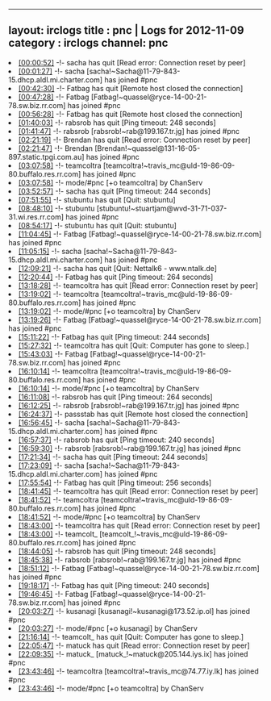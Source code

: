 
---
layout: irclogs
title : pnc | Logs for 2012-11-09
category : irclogs
channel: pnc
---
<li class="logitem"><a href="#00:00:52" name="00:00:52" class="time">[00:00:52]</a> -!- <span class="quit">sacha</span> has quit [Read error: Connection reset by peer] </li>
<li class="logitem"><a href="#00:01:27" name="00:01:27" class="time">[00:01:27]</a> -!- <span class="join">sacha</span> [sacha!~Sacha@11-79-843-15.dhcp.aldl.mi.charter.com] has joined #pnc </li>
<li class="logitem"><a href="#00:42:30" name="00:42:30" class="time">[00:42:30]</a> -!- <span class="quit">Fatbag</span> has quit [Remote host closed the connection] </li>
<li class="logitem"><a href="#00:47:28" name="00:47:28" class="time">[00:47:28]</a> -!- <span class="join">Fatbag</span> [Fatbag!~quassel@ryce-14-00-21-78.sw.biz.rr.com] has joined #pnc </li>
<li class="logitem"><a href="#00:56:28" name="00:56:28" class="time">[00:56:28]</a> -!- <span class="quit">Fatbag</span> has quit [Remote host closed the connection] </li>
<li class="logitem"><a href="#01:40:03" name="01:40:03" class="time">[01:40:03]</a> -!- <span class="quit">rabsrob</span> has quit [Ping timeout: 248 seconds] </li>
<li class="logitem"><a href="#01:41:47" name="01:41:47" class="time">[01:41:47]</a> -!- <span class="join">rabsrob</span> [rabsrob!~rab@199.167.tr.jg] has joined #pnc </li>
<li class="logitem"><a href="#02:21:19" name="02:21:19" class="time">[02:21:19]</a> -!- <span class="quit">Brendan</span> has quit [Read error: Connection reset by peer] </li>
<li class="logitem"><a href="#02:21:47" name="02:21:47" class="time">[02:21:47]</a> -!- <span class="join">Brendan</span> [Brendan!~quassel@131-16-05-897.static.tpgi.com.au] has joined #pnc </li>
<li class="logitem"><a href="#03:07:58" name="03:07:58" class="time">[03:07:58]</a> -!- <span class="join">teamcoltra</span> [teamcoltra!~travis_mc@uld-19-86-09-80.buffalo.res.rr.com] has joined #pnc </li>
<li class="logitem"><a href="#03:07:58" name="03:07:58" class="time">[03:07:58]</a> -!- mode/<span class="mode">#pnc</span> [+o teamcoltra] by ChanServ </li>
<li class="logitem"><a href="#03:52:57" name="03:52:57" class="time">[03:52:57]</a> -!- <span class="quit">sacha</span> has quit [Ping timeout: 244 seconds] </li>
<li class="logitem"><a href="#07:51:55" name="07:51:55" class="time">[07:51:55]</a> -!- <span class="quit">stubuntu</span> has quit [Quit: stubuntu] </li>
<li class="logitem"><a href="#08:48:10" name="08:48:10" class="time">[08:48:10]</a> -!- <span class="join">stubuntu</span> [stubuntu!~stuartjam@wvd-31-71-037-31.wi.res.rr.com] has joined #pnc </li>
<li class="logitem"><a href="#08:54:17" name="08:54:17" class="time">[08:54:17]</a> -!- <span class="quit">stubuntu</span> has quit [Quit: stubuntu] </li>
<li class="logitem"><a href="#11:04:45" name="11:04:45" class="time">[11:04:45]</a> -!- <span class="join">Fatbag</span> [Fatbag!~quassel@ryce-14-00-21-78.sw.biz.rr.com] has joined #pnc </li>
<li class="logitem"><a href="#11:05:15" name="11:05:15" class="time">[11:05:15]</a> -!- <span class="join">sacha</span> [sacha!~Sacha@11-79-843-15.dhcp.aldl.mi.charter.com] has joined #pnc </li>
<li class="logitem"><a href="#12:09:21" name="12:09:21" class="time">[12:09:21]</a> -!- <span class="quit">sacha</span> has quit [Quit: Nettalk6 - www.ntalk.de] </li>
<li class="logitem"><a href="#12:20:44" name="12:20:44" class="time">[12:20:44]</a> -!- <span class="quit">Fatbag</span> has quit [Ping timeout: 264 seconds] </li>
<li class="logitem"><a href="#13:18:28" name="13:18:28" class="time">[13:18:28]</a> -!- <span class="quit">teamcoltra</span> has quit [Read error: Connection reset by peer] </li>
<li class="logitem"><a href="#13:19:02" name="13:19:02" class="time">[13:19:02]</a> -!- <span class="join">teamcoltra</span> [teamcoltra!~travis_mc@uld-19-86-09-80.buffalo.res.rr.com] has joined #pnc </li>
<li class="logitem"><a href="#13:19:02" name="13:19:02" class="time">[13:19:02]</a> -!- mode/<span class="mode">#pnc</span> [+o teamcoltra] by ChanServ </li>
<li class="logitem"><a href="#13:19:26" name="13:19:26" class="time">[13:19:26]</a> -!- <span class="join">Fatbag</span> [Fatbag!~quassel@ryce-14-00-21-78.sw.biz.rr.com] has joined #pnc </li>
<li class="logitem"><a href="#15:11:22" name="15:11:22" class="time">[15:11:22]</a> -!- <span class="quit">Fatbag</span> has quit [Ping timeout: 244 seconds] </li>
<li class="logitem"><a href="#15:27:32" name="15:27:32" class="time">[15:27:32]</a> -!- <span class="quit">teamcoltra</span> has quit [Quit: Computer has gone to sleep.] </li>
<li class="logitem"><a href="#15:43:03" name="15:43:03" class="time">[15:43:03]</a> -!- <span class="join">Fatbag</span> [Fatbag!~quassel@ryce-14-00-21-78.sw.biz.rr.com] has joined #pnc </li>
<li class="logitem"><a href="#16:10:14" name="16:10:14" class="time">[16:10:14]</a> -!- <span class="join">teamcoltra</span> [teamcoltra!~travis_mc@uld-19-86-09-80.buffalo.res.rr.com] has joined #pnc </li>
<li class="logitem"><a href="#16:10:14" name="16:10:14" class="time">[16:10:14]</a> -!- mode/<span class="mode">#pnc</span> [+o teamcoltra] by ChanServ </li>
<li class="logitem"><a href="#16:11:08" name="16:11:08" class="time">[16:11:08]</a> -!- <span class="quit">rabsrob</span> has quit [Ping timeout: 264 seconds] </li>
<li class="logitem"><a href="#16:12:25" name="16:12:25" class="time">[16:12:25]</a> -!- <span class="join">rabsrob</span> [rabsrob!~rab@199.167.tr.jg] has joined #pnc </li>
<li class="logitem"><a href="#16:24:37" name="16:24:37" class="time">[16:24:37]</a> -!- <span class="quit">passstab</span> has quit [Remote host closed the connection] </li>
<li class="logitem"><a href="#16:56:45" name="16:56:45" class="time">[16:56:45]</a> -!- <span class="join">sacha</span> [sacha!~Sacha@11-79-843-15.dhcp.aldl.mi.charter.com] has joined #pnc </li>
<li class="logitem"><a href="#16:57:37" name="16:57:37" class="time">[16:57:37]</a> -!- <span class="quit">rabsrob</span> has quit [Ping timeout: 240 seconds] </li>
<li class="logitem"><a href="#16:59:30" name="16:59:30" class="time">[16:59:30]</a> -!- <span class="join">rabsrob</span> [rabsrob!~rab@199.167.tr.jg] has joined #pnc </li>
<li class="logitem"><a href="#17:21:34" name="17:21:34" class="time">[17:21:34]</a> -!- <span class="quit">sacha</span> has quit [Ping timeout: 244 seconds] </li>
<li class="logitem"><a href="#17:23:09" name="17:23:09" class="time">[17:23:09]</a> -!- <span class="join">sacha</span> [sacha!~Sacha@11-79-843-15.dhcp.aldl.mi.charter.com] has joined #pnc </li>
<li class="logitem"><a href="#17:55:54" name="17:55:54" class="time">[17:55:54]</a> -!- <span class="quit">Fatbag</span> has quit [Ping timeout: 256 seconds] </li>
<li class="logitem"><a href="#18:41:45" name="18:41:45" class="time">[18:41:45]</a> -!- <span class="quit">teamcoltra</span> has quit [Read error: Connection reset by peer] </li>
<li class="logitem"><a href="#18:41:52" name="18:41:52" class="time">[18:41:52]</a> -!- <span class="join">teamcoltra</span> [teamcoltra!~travis_mc@uld-19-86-09-80.buffalo.res.rr.com] has joined #pnc </li>
<li class="logitem"><a href="#18:41:52" name="18:41:52" class="time">[18:41:52]</a> -!- mode/<span class="mode">#pnc</span> [+o teamcoltra] by ChanServ </li>
<li class="logitem"><a href="#18:43:00" name="18:43:00" class="time">[18:43:00]</a> -!- <span class="quit">teamcoltra</span> has quit [Read error: Connection reset by peer] </li>
<li class="logitem"><a href="#18:43:00" name="18:43:00" class="time">[18:43:00]</a> -!- <span class="join">teamcolt_</span> [teamcolt_!~travis_mc@uld-19-86-09-80.buffalo.res.rr.com] has joined #pnc </li>
<li class="logitem"><a href="#18:44:05" name="18:44:05" class="time">[18:44:05]</a> -!- <span class="quit">rabsrob</span> has quit [Ping timeout: 248 seconds] </li>
<li class="logitem"><a href="#18:45:38" name="18:45:38" class="time">[18:45:38]</a> -!- <span class="join">rabsrob</span> [rabsrob!~rab@199.167.tr.jg] has joined #pnc </li>
<li class="logitem"><a href="#18:51:12" name="18:51:12" class="time">[18:51:12]</a> -!- <span class="join">Fatbag</span> [Fatbag!~quassel@ryce-14-00-21-78.sw.biz.rr.com] has joined #pnc </li>
<li class="logitem"><a href="#19:18:17" name="19:18:17" class="time">[19:18:17]</a> -!- <span class="quit">Fatbag</span> has quit [Ping timeout: 240 seconds] </li>
<li class="logitem"><a href="#19:46:45" name="19:46:45" class="time">[19:46:45]</a> -!- <span class="join">Fatbag</span> [Fatbag!~quassel@ryce-14-00-21-78.sw.biz.rr.com] has joined #pnc </li>
<li class="logitem"><a href="#20:03:27" name="20:03:27" class="time">[20:03:27]</a> -!- <span class="join">kusanagi</span> [kusanagi!~kusanagi@173.52.ip.ol] has joined #pnc </li>
<li class="logitem"><a href="#20:03:27" name="20:03:27" class="time">[20:03:27]</a> -!- mode/<span class="mode">#pnc</span> [+o kusanagi] by ChanServ </li>
<li class="logitem"><a href="#21:16:14" name="21:16:14" class="time">[21:16:14]</a> -!- <span class="quit">teamcolt_</span> has quit [Quit: Computer has gone to sleep.] </li>
<li class="logitem"><a href="#22:05:47" name="22:05:47" class="time">[22:05:47]</a> -!- <span class="quit">matuck</span> has quit [Read error: Connection reset by peer] </li>
<li class="logitem"><a href="#22:09:35" name="22:09:35" class="time">[22:09:35]</a> -!- <span class="join">matuck_</span> [matuck_!~matuck@205.144.iys.ix] has joined #pnc </li>
<li class="logitem"><a href="#23:43:46" name="23:43:46" class="time">[23:43:46]</a> -!- <span class="join">teamcoltra</span> [teamcoltra!~travis_mc@74.77.iy.lk] has joined #pnc </li>
<li class="logitem"><a href="#23:43:46" name="23:43:46" class="time">[23:43:46]</a> -!- mode/<span class="mode">#pnc</span> [+o teamcoltra] by ChanServ </li>


